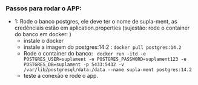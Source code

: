 


### Passos para rodar o APP: 

- 1: Rode o banco postgres, ele deve ter o nome de supla-ment, as credênciais estão em aplication.properties
  (sujestão: rode o container do banco em docker: )
  - instale o docker
  - instale a imagem do postgres:14:2 : 
    `docker pull postgres:14.2`
  - Rode o container do banco: 
  ` docker run -itd -e POSTGRES_USER=suplament -e POSTGRES_PASSWORD=suplament123 -e POSTGRES_DB=suplament -p 5433:5432 -v /var/lib/postgresql/data:/data --name supla-ment postgres:14.2`
  - teste a conexão e rode o app.